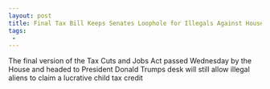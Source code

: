 ```yaml
---
layout: post
title: Final Tax Bill Keeps Senates Loophole for Illegals Against House Hawks Wishes
tags:
 -
---
```

The final version of the Tax Cuts and Jobs Act passed Wednesday by the House and headed to President Donald Trumps desk will still allow illegal aliens to claim a lucrative child tax credit
